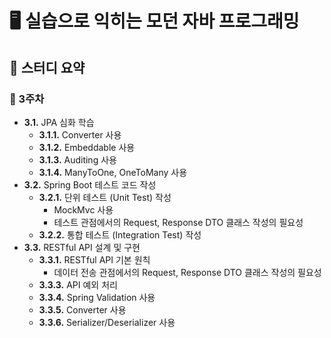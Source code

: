 # 🖥️ 실습으로 익히는 모던 자바 프로그래밍
## 📜 스터디 요약
### 📅 3주차
- **3.1.** JPA 심화 학습
  - **3.1.1.** Converter 사용
  - **3.1.2.** Embeddable 사용
  - **3.1.3.** Auditing 사용
  - **3.1.4.** ManyToOne, OneToMany 사용
- **3.2.** Spring Boot 테스트 코드 작성
  - **3.2.1.** 단위 테스트 (Unit Test) 작성
    - MockMvc 사용
    - 테스트 관점에서의 Request, Response DTO 클래스 작성의 필요성
  - **3.2.2.** 통합 테스트 (Integration Test) 작성
- **3.3.** RESTful API 설계 및 구현
  - **3.3.1.** RESTful API 기본 원칙
    - 데이터 전송 관점에서의 Request, Response DTO 클래스 작성의 필요성
  - **3.3.3.** API 예외 처리
  - **3.3.4.** Spring Validation 사용
  - **3.3.5.** Converter 사용
  - **3.3.6.** Serializer/Deserializer 사용









